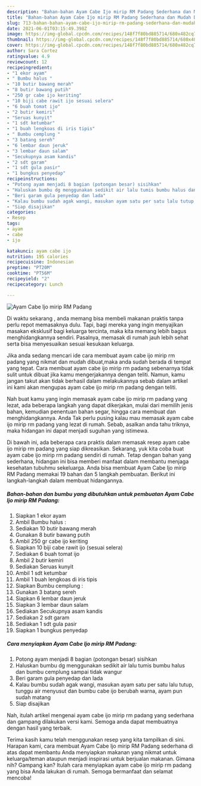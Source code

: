 ```yaml
---
description: "Bahan-bahan Ayam Cabe Ijo mirip RM Padang Sederhana dan Mudah Dibuat"
title: "Bahan-bahan Ayam Cabe Ijo mirip RM Padang Sederhana dan Mudah Dibuat"
slug: 713-bahan-bahan-ayam-cabe-ijo-mirip-rm-padang-sederhana-dan-mudah-dibuat
date: 2021-06-01T03:15:49.398Z
image: https://img-global.cpcdn.com/recipes/148f7f80bd885714/680x482cq70/ayam-cabe-ijo-mirip-rm-padang-foto-resep-utama.jpg
thumbnail: https://img-global.cpcdn.com/recipes/148f7f80bd885714/680x482cq70/ayam-cabe-ijo-mirip-rm-padang-foto-resep-utama.jpg
cover: https://img-global.cpcdn.com/recipes/148f7f80bd885714/680x482cq70/ayam-cabe-ijo-mirip-rm-padang-foto-resep-utama.jpg
author: Sara Cortez
ratingvalue: 4.9
reviewcount: 12
recipeingredient:
- "1 ekor ayam"
- " Bumbu halus "
- "10 butir bawang merah"
- "8 butir bawang putih"
- "250 gr cabe ijo keriting"
- "10 biji cabe rawit ijo sesuai selera"
- "6 buah tomat ijo"
- "2 butir kemiri"
- "Seruas kunyit"
- "1 sdt ketumbar"
- "1 buah lengkoas di iris tipis"
- " Bumbu cemplung "
- "3 batang sereh"
- "6 lembar daun jeruk"
- "3 lembar daun salam"
- "Secukupnya asam kandis"
- "2 sdt garam"
- "1 sdt gula pasir"
- "1 bungkus penyedap"
recipeinstructions:
- "Potong ayam menjadi 8 bagian (potongan besar) sisihkan"
- "Haluskan bumbu dg menggunakan sedikit air lalu tumis bumbu halus dan bumbu cemplung sampai tidak wangur"
- "Beri garam gula penyedap dan lada"
- "Kalau bumbu sudah agak wangi, masukan ayam satu per satu lalu tutup, tunggu air menyusut dan bumbu cabe ijo berubah warna, ayam pun sudah matang"
- "Siap disajikan"
categories:
- Resep
tags:
- ayam
- cabe
- ijo

katakunci: ayam cabe ijo 
nutrition: 195 calories
recipecuisine: Indonesian
preptime: "PT20M"
cooktime: "PT56M"
recipeyield: "2"
recipecategory: Lunch

---
```



![Ayam Cabe Ijo mirip RM Padang](https://img-global.cpcdn.com/recipes/148f7f80bd885714/680x482cq70/ayam-cabe-ijo-mirip-rm-padang-foto-resep-utama.jpg)

Di waktu  sekarang , anda memang bisa membeli makanan praktis tanpa perlu repot memasaknya dulu. Tapi, bagi mereka yang ingin menyajikan masakan eksklusif bagi keluarga tercinta, maka kita memang lebih bagus menghidangkannya sendiri. Pasalnya, memasak di rumah jauh lebih sehat serta bisa menyesuaikan sesuai kesukaan keluarga.

Jika anda sedang mencari ide cara membuat ayam cabe ijo mirip rm padang yang nikmat dan mudah dibuat,maka anda sudah berada di tempat yang tepat. Cara membuat ayam cabe ijo mirip rm padang  sebenarnya tidak sulit untuk dibuat jika kamu mengerjakannya dengan teliti. Namun, kamu jangan takut akan tidak berhasil dalam melakukannya 
sebab dalam artikel ini kami akan mengupas ayam cabe ijo mirip rm padang dengan teliti.  



Nah buat kamu yang ingin memasak ayam cabe ijo mirip rm padang yang lezat, ada beberapa langkah yang dapat dikerjakan, mulai dari memilih jenis bahan, kemudian penentuan bahan segar, hingga cara membuat dan menghidangkannya. Anda Tak perlu pusing kalau mau memasak ayam cabe ijo mirip rm padang yang lezat di rumah. Sebab, asalkan anda  tahu triknya, maka hidangan ini dapat menjadi suguhan yang istimewa.

Di bawah ini, ada beberapa cara praktis  dalam memasak resep ayam cabe ijo mirip rm padang yang siap dikreasikan. Sekarang, yuk kita coba buat ayam cabe ijo mirip rm padang sendiri di rumah. Tetap dengan bahan yang sederhana, hidangan ini bisa memberi manfaat dalam membantu menjaga kesehatan tubuhmu sekeluarga. Anda bisa membuat Ayam Cabe Ijo mirip RM Padang memakai 19 bahan dan 5 langkah pembuatan. Berikut ini langkah-langkah dalam membuat hidangannya.

<!--inarticleads1-->

##### Bahan-bahan dan bumbu yang dibutuhkan untuk pembuatan Ayam Cabe Ijo mirip RM Padang:

1. Siapkan 1 ekor ayam
1. Ambil  Bumbu halus :
1. Sediakan 10 butir bawang merah
1. Gunakan 8 butir bawang putih
1. Ambil 250 gr cabe ijo keriting
1. Siapkan 10 biji cabe rawit ijo (sesuai selera)
1. Sediakan 6 buah tomat ijo
1. Ambil 2 butir kemiri
1. Sediakan Seruas kunyit
1. Ambil 1 sdt ketumbar
1. Ambil 1 buah lengkoas di iris tipis
1. Siapkan  Bumbu cemplung :
1. Gunakan 3 batang sereh
1. Siapkan 6 lembar daun jeruk
1. Siapkan 3 lembar daun salam
1. Sediakan Secukupnya asam kandis
1. Sediakan 2 sdt garam
1. Sediakan 1 sdt gula pasir
1. Siapkan 1 bungkus penyedap




<!--inarticleads2-->

##### Cara menyiapkan Ayam Cabe Ijo mirip RM Padang:

1. Potong ayam menjadi 8 bagian (potongan besar) sisihkan
1. Haluskan bumbu dg menggunakan sedikit air lalu tumis bumbu halus dan bumbu cemplung sampai tidak wangur
1. Beri garam gula penyedap dan lada
1. Kalau bumbu sudah agak wangi, masukan ayam satu per satu lalu tutup, tunggu air menyusut dan bumbu cabe ijo berubah warna, ayam pun sudah matang
1. Siap disajikan




Nah, itulah artikel mengenai  ayam cabe ijo mirip rm padang  yang sederhana dan gampang dilakukan versi kami. Semoga anda dapat membuatnya dengan hasil yang terbaik. 

Terima kasih kamu telah menggunakan resep yang kita tampilkan di sini. Harapan kami, cara membuat  Ayam Cabe Ijo mirip RM Padang sederhana di atas dapat membantu Anda menyiapkan makanan yang nikmat untuk keluarga/teman ataupun menjadi inspirasi untuk berjualan makanan. Gimana nih? Gampang kan? Itulah cara menyiapkan ayam cabe ijo mirip rm padang yang bisa Anda lakukan di rumah. Semoga bermanfaat dan selamat mencoba!

